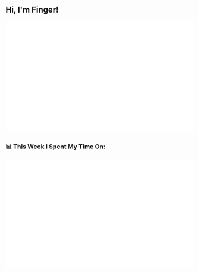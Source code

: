 <h2> Hi, I'm Finger!</h2>

<img align="right" src="https://raw.githubusercontent.com/spianmo/github-stats/master/generated/overview.svg#gh-light-mode-only">

<!-- <img align="right" height="160em" src="https://github-readme-stats-eight-theta.vercel.app/api/top-langs/?username=spianmo&layout=compact&langs_count=8&theme=algolia"/>	 -->
	
```go
package main

type Me struct {
	Name   string
	Job    string
	Code   string
	Skills string
}

func main() {
	me := &Me{
		Name:   "Finger",
		Job:    "Client-side Engineer",
		Code:   "Java and C++ and Others",
		Skills: "Android Security NLP ^o^",
	}
	_ = me
}
```


<h3>📊 This Week I Spent My Time On:</h3>
<img align='right' src="https://raw.githubusercontent.com/spianmo/github-stats/master/generated/languages.svg#gh-light-mode-only">

<!--START_SECTION:waka-->

```text
Python                   8 hrs 44 mins   ██████████░░░░░░░░░░░░░░░   39.67 %
JavaScript               7 hrs 44 mins   ████████▓░░░░░░░░░░░░░░░░   35.12 %
Text                     2 hrs 15 mins   ██▓░░░░░░░░░░░░░░░░░░░░░░   10.26 %
Vue.js                   1 hr 40 mins    ██░░░░░░░░░░░░░░░░░░░░░░░   07.60 %
requirements.txt         18 mins         ▒░░░░░░░░░░░░░░░░░░░░░░░░   01.42 %
Makefile                 13 mins         ▒░░░░░░░░░░░░░░░░░░░░░░░░   01.02 %
```

<!--END_SECTION:waka-->
